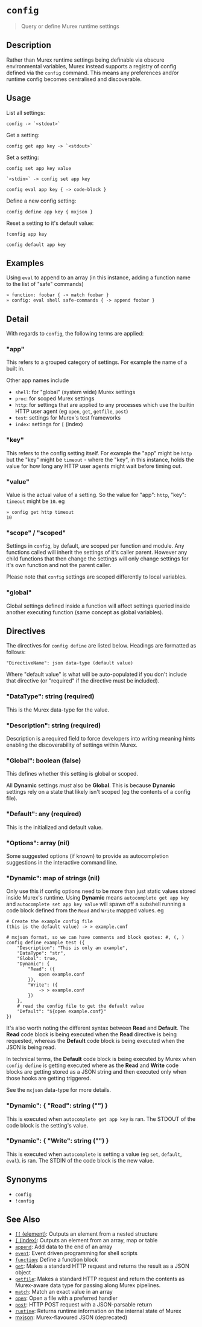 # `config`

> Query or define Murex runtime settings

## Description

Rather than Murex runtime settings being definable via obscure environmental
variables, Murex instead supports a registry of config defined via the
`config` command. This means any preferences and/or runtime config becomes
centralised and discoverable.

## Usage

List all settings:

    config -> `<stdout>`

Get a setting:

    config get app key -> `<stdout>`

Set a setting:

    config set app key value

    `<stdin>` -> config set app key

    config eval app key { -> code-block }

Define a new config setting:

    config define app key { mxjson }

Reset a setting to it's default value:

    !config app key

    config default app key

## Examples

Using `eval` to append to an array (in this instance, adding a function
name to the list of "safe" commands)

    » function: foobar { -> match foobar }
    » config: eval shell safe-commands { -> append foobar }

## Detail

With regards to `config`, the following terms are applied:

### "app"

This refers to a grouped category of settings. For example the name of a built
in.

Other app names include

- `shell`: for "global" (system wide) Murex settings
- `proc`: for scoped Murex settings
- `http`: for settings that are applied to any processes which use the builtin
  HTTP user agent (eg `open`, `get`, `getfile`, `post`)
- `test`: settings for Murex's test frameworks
- `index`: settings for `[` (index)

### "key"

This refers to the config setting itself. For example the "app" might be `http`
but the "key" might be `timeout` - where the "key", in this instance, holds the
value for how long any HTTP user agents might wait before timing out.

### "value"

Value is the actual value of a setting. So the value for "app": `http`, "key":
`timeout` might be `10`. eg

    » config get http timeout
    10

### "scope" / "scoped"

Settings in `config`, by default, are scoped per function and module. Any
functions called will inherit the settings of it's caller parent. However any
child functions that then change the settings will only change settings for it's
own function and not the parent caller.

Please note that `config` settings are scoped differently to local variables.

### "global"

Global settings defined inside a function will affect settings queried inside
another executing function (same concept as global variables).

## Directives

The directives for `config define` are listed below. Headings are formatted
as follows:

    "DirectiveName": json data-type (default value)

Where "default value" is what will be auto-populated if you don't include that
directive (or "required" if the directive must be included).

### "DataType": string (required)

This is the Murex data-type for the value.

### "Description": string (required)

Description is a required field to force developers into writing meaning hints
enabling the discoverability of settings within Murex.

### "Global": boolean (false)

This defines whether this setting is global or scoped.

All **Dynamic** settings _must_ also be **Global**. This is because **Dynamic**
settings rely on a state that likely isn't scoped (eg the contents of a config
file).

### "Default": any (required)

This is the initialized and default value.

### "Options": array (nil)

Some suggested options (if known) to provide as autocompletion suggestions in
the interactive command line.

### "Dynamic": map of strings (nil)

Only use this if config options need to be more than just static values stored
inside Murex's runtime. Using **Dynamic** means `autocomplete get app key`
and `autocomplete set app key value` will spawn off a subshell running a code
block defined from the `Read` and `Write` mapped values. eg

    # Create the example config file
    (this is the default value) -> > example.conf

    # mxjson format, so we can have comments and block quotes: #, (, )
    config define example test ({
        "Description": "This is only an example",
        "DataType": "str",
        "Global": true,
        "Dynamic": {
            "Read": ({
                open example.conf
            }),
            "Write": ({
                -> > example.conf
            })
        },
        # read the config file to get the default value
        "Default": "${open example.conf}"
    })

It's also worth noting the different syntax between **Read** and **Default**.
The **Read** code block is being executed when the **Read** directive is being
requested, whereas the **Default** code block is being executed when the JSON
is being read.

In technical terms, the **Default** code block is being executed by Murex
when `config define` is getting executed where as the **Read** and **Write**
code blocks are getting stored as a JSON string and then executed only when
those hooks are getting triggered.

See the `mxjson` data-type for more details.

### "Dynamic": { "Read": string ("") }

This is executed when `autocomplete get app key` is ran. The STDOUT of the code
block is the setting's value.

### "Dynamic": { "Write": string ("") }

This is executed when `autocomplete` is setting a value (eg `set`, `default`,
`eval`). is ran. The STDIN of the code block is the new value.

## Synonyms

- `config`
- `!config`

## See Also

- [`[[` (element)](./element.md):
  Outputs an element from a nested structure
- [`[` (index)](./index2.md):
  Outputs an element from an array, map or table
- [`append`](./append.md):
  Add data to the end of an array
- [`event`](./event.md):
  Event driven programming for shell scripts
- [`function`](./function.md):
  Define a function block
- [`get`](./get.md):
  Makes a standard HTTP request and returns the result as a JSON object
- [`getfile`](./getfile.md):
  Makes a standard HTTP request and return the contents as Murex-aware data type for passing along Murex pipelines.
- [`match`](./match.md):
  Match an exact value in an array
- [`open`](./open.md):
  Open a file with a preferred handler
- [`post`](./post.md):
  HTTP POST request with a JSON-parsable return
- [`runtime`](./runtime.md):
  Returns runtime information on the internal state of Murex
- [mxjson](/types/mxjson.md):
  Murex-flavoured JSON (deprecated)
